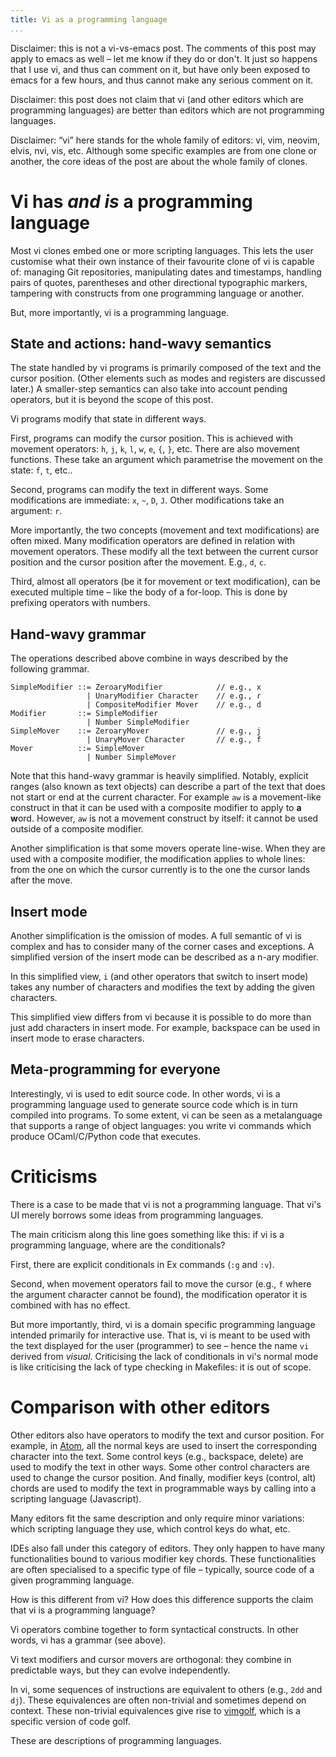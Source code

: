 ```yaml
---
title: Vi as a programming language
...
```


Disclaimer: this is not a vi-vs-emacs post.
The comments of this post may apply to emacs as well – let me know if they do or don't.
It just so happens that I use vi, and thus can comment on it, but have only been exposed to emacs for a few hours, and thus cannot make any serious comment on it.

Disclaimer: this post does not claim that vi (and other editors which are programming languages) are better than editors which are not programming languages.

Disclaimer: “vi” here stands for the whole family of editors: vi, vim, neovim, elvis, nvi, vis, etc.
Although some specific examples are from one clone or another, the core ideas of the post are about the whole family of clones.



# Vi has *and is* a programming language

Most vi clones embed one or more scripting languages.
This lets the user customise what their own instance of their favourite clone of vi is capable of: managing Git repositories, manipulating dates and timestamps, handling pairs of quotes, parentheses and other directional typographic markers, tampering with constructs from one programming language or another.

But, more importantly, vi is a programming language.


## State and actions: hand-wavy semantics

The state handled by vi programs is primarily composed of the text and the cursor position.
(Other elements such as modes and registers are discussed later.)
A smaller-step semantics can also take into account pending operators, but it is beyond the scope of this post.

Vi programs modify that state in different ways.

First, programs can modify the cursor position.
This is achieved with movement operators: `h`, `j`, `k`, `l`, `w`, `e`, `{`, `}`, etc.
There are also movement functions.
These take an argument which parametrise the movement on the state: `f`, `t`, etc..

Second, programs can modify the text in different ways.
Some modifications are immediate: `x`, `~`, `D`, `J`.
Other modifications take an argument: `r`.

More importantly, the two concepts (movement and text modifications) are often mixed.
Many modification operators are defined in relation with movement operators.
These modify all the text between the current cursor position and the cursor position after the movement.
E.g., `d`, `c`.

Third, almost all operators (be it for movement or text modification), can be executed multiple time – like the body of a for-loop.
This is done by prefixing operators with numbers.


## Hand-wavy grammar

The operations described above combine in ways described by the following grammar.

```
SimpleModifier ::= ZeroaryModifier            // e.g., x
                 | UnaryModifier Character    // e.g., r
                 | CompositeModifier Mover    // e.g., d
Modifier       ::= SimpleModifier
                 | Number SimpleModifier
SimpleMover    ::= ZeroaryMover               // e.g., j
                 | UnaryMover Character       // e.g., f
Mover          ::= SimpleMover
                 | Number SimpleMover
```

Note that this hand-wavy grammar is heavily simplified.
Notably, explicit ranges (also known as text objects) can describe a part of the text that does not start or end at the current character. For example `aw` is a movement-like construct in that it can be used with a composite modifier to apply to **a** **w**ord. However, `aw` is not a movement construct by itself: it cannot be used outside of a composite modifier.

Another simplification is that some movers operate line-wise.
When they are used with a composite modifier, the modification applies to whole lines: from the one on which the cursor currently is to the one the cursor lands after the move.


## Insert mode

Another simplification is the omission of modes.
A full semantic of vi is complex and has to consider many of the corner cases and exceptions.
A simplified version of the insert mode can be described as a n-ary modifier.

In this simplified view, `i` (and other operators that switch to insert mode) takes any number of characters and modifies the text by adding the given characters.

This simplified view differs from vi because it is possible to do more than just add characters in insert mode.
For example, backspace can be used in insert mode to erase characters.


## Meta-programming for everyone

Interestingly, vi is used to edit source code.
In other words, vi is a programming language used to generate source code which is in turn compiled into programs.
To some extent, vi can be seen as a metalanguage that supports a range of object languages: you write vi commands which produce OCaml/C/Python code that executes.



# Criticisms

There is a case to be made that vi is not a programming language.
That vi's UI merely borrows some ideas from programming languages.

The main criticism along this line goes something like this: if vi is a programming language, where are the conditionals?

First, there are explicit conditionals in Ex commands (`:g` and `:v`).

Second, when movement operators fail to move the cursor (e.g., `f` where the argument character cannot be found), the modification operator it is combined with has no effect.

But more importantly, third, vi is a domain specific programming language intended primarily for interactive use.
That is, vi is meant to be used with the text displayed for the user (programmer) to see – hence the name `vi` derived from *visual*.
Criticising the lack of conditionals in vi's normal mode is like criticising the lack of type checking in Makefiles: it is out of scope.


# Comparison with other editors

Other editors also have operators to modify the text and cursor position.
For example, in [Atom](https://atom.io/), all the normal keys are used to insert the corresponding character into the text.
Some control keys (e.g., backspace, delete) are used to modify the text in other ways.
Some other control characters are used to change the cursor position.
And finally, modifier keys (control, alt) chords are used to modify the text in programmable ways by calling into a scripting language (Javascript).

Many editors fit the same description and only require minor variations: which scripting language they use, which control keys do what, etc.

IDEs also fall under this category of editors.
They only happen to have many functionalities bound to various modifier key chords.
These functionalities are often specialised to a specific type of file – typically, source code of a given programming language.

How is this different from vi?
How does this difference supports the claim that vi is a programming language?

Vi operators combine together to form syntactical constructs.
In other words, vi has a grammar (see above).

Vi text modifiers and cursor movers are orthogonal: they combine in predictable ways, but they can evolve independently.

In vi, some sequences of instructions are equivalent to others (e.g., `2dd` and `dj`).
These equivalences are often non-trivial and sometimes depend on context.
These non-trivial equivalences give rise to [vimgolf](http://www.vimgolf.com/), which is a specific version of code golf.

These are descriptions of programming languages.


